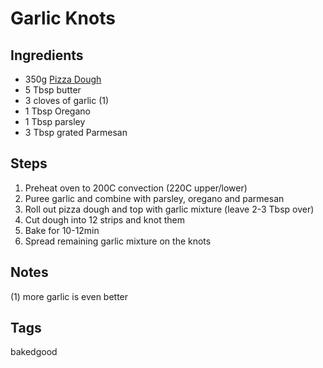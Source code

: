 # Garlic Knots

## Ingredients

* 350g [Pizza Dough](PizzaDoug.html)
* 5 Tbsp butter 
* 3 cloves of garlic (1) 
* 1 Tbsp Oregano
* 1 Tbsp parsley 
* 3 Tbsp grated Parmesan

## Steps

1. Preheat oven to 200C convection (220C upper/lower)
2. Puree garlic and combine with parsley, oregano and parmesan
3. Roll out pizza dough and top with garlic mixture (leave 2-3 Tbsp over)
4. Cut dough into 12 strips and knot them
5. Bake for 10-12min
6. Spread remaining garlic mixture on the knots

## Notes

(1) more garlic is even better

## Tags
bakedgood
